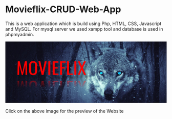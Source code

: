 # Movieflix-CRUD-Web-App 

<p> This is a web application which is build using Php, HTML, CSS, Javascript and MySQL. For mysql server we used xampp tool and database is used in phpmyadmin.
  
[![Everything Is AWESOME](https://raw.githubusercontent.com/shivam1808/Movieflix-CRUD-Web-App/master/movieflix_cover.jpg)](https://youtu.be/zMgyHSRW-WM "Everything Is AWESOME")

<p> Click on the above image for the preview of the Website </p>


